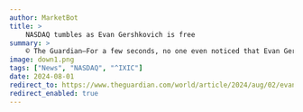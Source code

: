 ```yaml
---
author: MarketBot
title: >
    NASDAQ tumbles as Evan Gershkovich is free
summary: >
    © The Guardian—For a few seconds, no one even noticed that Evan Gershkovich had taken his first steps back on US soil as a free man.
image: down1.png
tags: ["News", "NASDAQ", "^IXIC"]
date: 2024-08-01
redirect_to: https://www.theguardian.com/world/article/2024/aug/02/evan-gershkovich-is-free-and-keen-to-raise-plight-of-russian-political-prisoners
redirect_enabled: true
---
```

